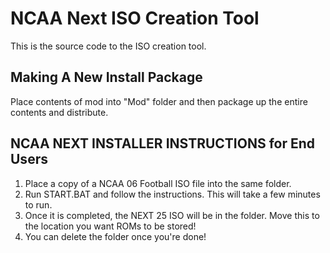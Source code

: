 # NCAA Next ISO Creation Tool

This is the source code to the ISO creation tool.

## Making A New Install Package
Place contents of mod into "Mod" folder and then package up the entire contents and distribute.


## NCAA NEXT INSTALLER INSTRUCTIONS for End Users

1. Place a copy of a NCAA 06 Football ISO file into the same folder.
2. Run START.BAT and follow the instructions. This will take a few minutes to run.
3. Once it is completed, the NEXT 25 ISO will be in the folder. Move this to the location you want ROMs to be stored!
4. You can delete the folder once you're done!
